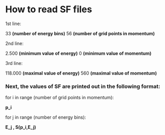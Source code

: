 # How to read SF files

1st line:

33 **(number of energy bins)** 56 **(number of grid points in momentum)**

2nd line:

2.500 **(minimum value of energy)** 0 **(minimum value of momentum)**

3rd line:

118.000 **(maximal value of energy)** 560 **(maximal value of momentum)**


### Next, the values of SF are printed out in the following format:



for i in range (number of grid points in momentum):

  **p_i**

  for j in range (number of energy bins):

  **E_j , S(p_i,E_j)**

